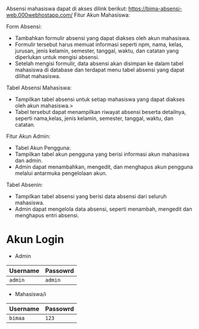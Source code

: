 Absensi mahasiswa dapat di akses dilink berikut: https://bima-absensi-web.000webhostapp.com/
Fitur Akun Mahasiswa:

Form Absensi:
- Tambahkan formulir absensi yang dapat diakses oleh akun mahasiswa.
- Formulir tersebut harus memuat informasi seperti npm, nama, kelas, jurusan, jenis kelamin, semester, tanggal, waktu, dan catatan yang diperlukan untuk mengisi absensi.
- Setelah mengisi formulir, data absensi akan disimpan ke dalam tabel mahasiswa di database dan terdapat menu tabel absensi yang dapat dilihat mahasiswa.

Tabel Absensi Mahasiswa:
- Tampilkan tabel absensi untuk setiap mahasiswa yang dapat diakses oleh akun mahasiswa.>
- Tabel tersebut dapat menampilkan riwayat absensi beserta detailnya, seperti nama,kelas, jenis kelamin, semester, tanggal, waktu, dan catatan.

Fitur Akun Admin:
- Tabel Akun Pengguna:
- Tampilkan tabel akun pengguna yang berisi informasi akun mahasiswa dan admin.
- Admin dapat menambahkan, mengedit, dan menghapus akun pengguna melalui antarmuka pengelolaan akun.

Tabel Absenin:
- Tampilkan tabel absensi yang berisi data absensi dari seluruh mahasiswa.
- Admin dapat mengelola data absensi, seperti menambah, mengedit dan menghapus entri absensi.

 # Akun Login 
 
- Admin
  
| Username      | Passowrd      | 
| ------------- | ------------- |
| `admin`       | `admin`       |

- Mahasiswa/i
  
| Username      | Passowrd      | 
| ------------- | ------------- |
| `bimaa`       |     `123`    |

